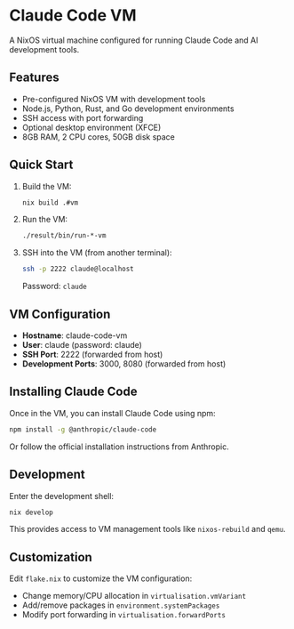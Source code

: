 # Claude Code VM

A NixOS virtual machine configured for running Claude Code and AI development tools.

## Features

- Pre-configured NixOS VM with development tools
- Node.js, Python, Rust, and Go development environments
- SSH access with port forwarding
- Optional desktop environment (XFCE)
- 8GB RAM, 2 CPU cores, 50GB disk space

## Quick Start

1. Build the VM:
   ```bash
   nix build .#vm
   ```

2. Run the VM:
   ```bash
   ./result/bin/run-*-vm
   ```

3. SSH into the VM (from another terminal):
   ```bash
   ssh -p 2222 claude@localhost
   ```
   Password: `claude`

## VM Configuration

- **Hostname**: claude-code-vm
- **User**: claude (password: claude)
- **SSH Port**: 2222 (forwarded from host)
- **Development Ports**: 3000, 8080 (forwarded from host)

## Installing Claude Code

Once in the VM, you can install Claude Code using npm:

```bash
npm install -g @anthropic/claude-code
```

Or follow the official installation instructions from Anthropic.

## Development

Enter the development shell:
```bash
nix develop
```

This provides access to VM management tools like `nixos-rebuild` and `qemu`.

## Customization

Edit `flake.nix` to customize the VM configuration:
- Change memory/CPU allocation in `virtualisation.vmVariant`
- Add/remove packages in `environment.systemPackages`
- Modify port forwarding in `virtualisation.forwardPorts`